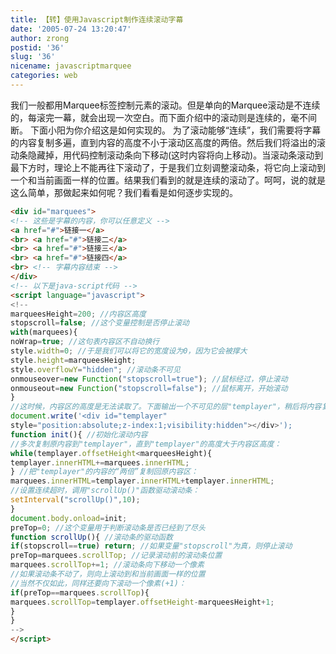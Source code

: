 ```yaml
---
title: 【转】使用Javascript制作连续滚动字幕
date: '2005-07-24 13:20:47'
author: zrong
postid: '36'
slug: '36'
nicename: javascriptmarquee
categories: web
---
```


我们一般都用Marquee标签控制元素的滚动。但是单向的Marquee滚动是不连续的，每滚完一幕，就会出现一次空白。而下面介绍中的滚动则是连续的，毫不间断。
下面小阳为你介绍这是如何实现的。
为了滚动能够“连续”，我们需要将字幕的内容复制多遍，直到内容的高度不小于滚动区高度的两倍。然后我们将溢出的滚动条隐藏掉，用代码控制滚动条向下移动(这时内容将向上移动)。当滚动条滚动到最下方时，理论上不能再往下滚动了，于是我们立刻调整滚动条，将它向上滚动到一个和当前画面一样的位置。结果我们看到的就是连续的滚动了。呵呵，说的就是这么简单，那做起来如何呢？我们看看是如何逐步实现的。
<!--more-->


``` html
<div id="marquees">
<!-- 这些是字幕的内容，你可以任意定义 -->
<a href="#">链接一</a>
<br> <a href="#">链接二</a>
<br> <a href="#">链接三</a>
<br> <a href="#">链接四</a>
<br> <!-- 字幕内容结束 -->
</div> 
<!-- 以下是java-script代码 -->
<script language="javascript">
<!--
marqueesHeight=200; //内容区高度
stopscroll=false; //这个变量控制是否停止滚动
with(marquees){ 
noWrap=true; //这句表内容区不自动换行
style.width=0; //于是我们可以将它的宽度设为0，因为它会被撑大
style.height=marqueesHeight;
style.overflowY="hidden"; //滚动条不可见
onmouseover=new Function("stopscroll=true"); //鼠标经过，停止滚动
onmouseout=new Function("stopscroll=false"); //鼠标离开，开始滚动
}
//这时候，内容区的高度是无法读取了。下面输出一个不可见的层"templayer"，稍后将内容复制到里面：
document.write('<div id="templayer"
style="position:absolute;z-index:1;visibility:hidden"></div>');
function init(){ //初始化滚动内容
//多次复制原内容到"templayer"，直到"templayer"的高度大于内容区高度：
while(templayer.offsetHeight<marqueesHeight){ 
templayer.innerHTML+=marquees.innerHTML;
} //把"templayer"的内容的“两倍”复制回原内容区：
marquees.innerHTML=templayer.innerHTML+templayer.innerHTML;
//设置连续超时，调用"scrollUp()"函数驱动滚动条：
setInterval("scrollUp()",10);
}
document.body.onload=init;
preTop=0; //这个变量用于判断滚动条是否已经到了尽头
function scrollUp(){ //滚动条的驱动函数
if(stopscroll==true) return; //如果变量"stopscroll"为真，则停止滚动 
preTop=marquees.scrollTop; //记录滚动前的滚动条位置
marquees.scrollTop+=1; //滚动条向下移动一个像素
//如果滚动条不动了，则向上滚动到和当前画面一样的位置
//当然不仅如此，同样还要向下滚动一个像素(+1)：
if(preTop==marquees.scrollTop){ 
marquees.scrollTop=templayer.offsetHeight-marqueesHeight+1;
}
}
-->
</script>
```
